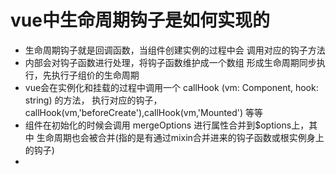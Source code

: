 

# vue中生命周期钩子是如何实现的

  - 生命周期钩子就是回调函数，当组件创建实例的过程中会
    调用对应的钩子方法
  - 内部会对钩子函数进行处理，将钩子函数维护成一个数组
    形成生命周期同步执行，先执行子组价的生命周期
  - vue会在实例化和挂载的过程中调用一个 callHook (vm: Component, hook: string) 的方法，
    执行对应的钩子，callHook(vm,'beforeCreate'),callHook(vm,'Mounted')
    等等
  - 组件在初始化的时候会调用 mergeOptions 进行属性合并到$options上，其中
    生命周期也会被合并(指的是有通过mixin合并进来的钩子函数或根实例身上的钩子)
  -   